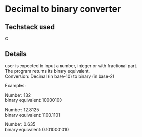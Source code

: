 # Decimal to binary converter

## Techstack used
C 

## Details
user is expected to input a number, integer or with fractional part.  
The program returns its binary equivalent.  
Conversion: Decimal (in base-10) to binary (in base-2)

Examples:    

Number: 132  
binary equivalent: 10000100  

Number: 12.8125  
binary equivalent: 1100.1101  

Number: 0.635  
binary equivalent: 0.1010001010